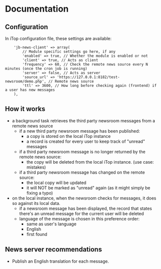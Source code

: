 # Documentation

## Configuration


In iTop configuration file, these settings are available:

```
	'jb-news-client' => array(
		// Module specific settings go here, if any
		'enabled' => true, // Whether the module is enabled or not
		'client' => true, // Acts as client
		'frequency' => 60, // Check the remote news source every N minutes (once the cron job is running)
		'server' => false, // Acts as server
		'source_url' => 'https://127.0.0.1:8182/test-newsroom/demo.php', // Remote news source
		'ttl' => 3600, // How long before checking again (frontend) if a user has new messages
	),
```

## How it works

* a background task retrieves the third party newsroom messages from a remote news source
  * if a new third party newsroom message has been published:
    * a copy is stored on the local iTop instance
    * a record is created for every user to keep track of "unread" messages
  * if a third party newsroom message is no longer returned by the remote news source:
    * the copy will be deleted from the local iTop instance. (use case: mistakes)
  * if a third party newsroom message has changed on the remote source:
    * the local copy will be updated
	* it will NOT be marked as "unread" again (as it might simply be fixing a typo)
* on the local instance, when the newsroom checks for messages, it does so against its local data.
  * if a newsroom message has been displayed, the record that states there's an unread message for the current user will be deleted
  * language of the message is chosen in this preference order:
    * same as user's language
	* English
	* first found
  
## News server recommendations

* Publish an English translation for each message.






